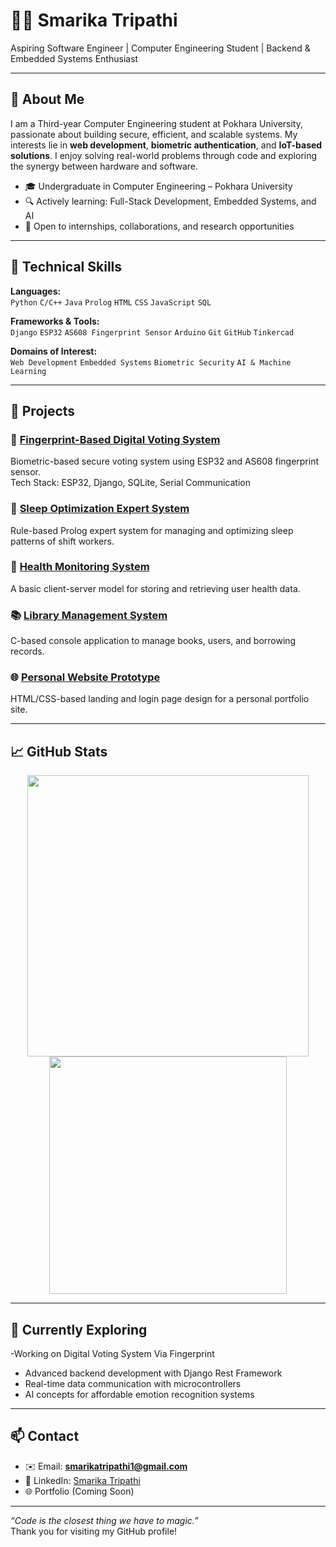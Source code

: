 # 👩‍💻 Smarika Tripathi

Aspiring Software Engineer | Computer Engineering Student | Backend & Embedded Systems Enthusiast

---

## 📌 About Me

I am a Third-year Computer Engineering student at Pokhara University, passionate about building secure, efficient, and scalable systems. My interests lie in **web development**, **biometric authentication**, and **IoT-based solutions**. I enjoy solving real-world problems through code and exploring the synergy between hardware and software.

- 🎓 Undergraduate in Computer Engineering – Pokhara University  
- 🔍 Actively learning: Full-Stack Development, Embedded Systems, and AI  
- 🤝 Open to internships, collaborations, and research opportunities

---

## 🧠 Technical Skills

**Languages:**  
`Python` `C/C++` `Java` `Prolog` `HTML` `CSS` `JavaScript` `SQL`

**Frameworks & Tools:**  
`Django` `ESP32` `AS608 Fingerprint Sensor` `Arduino` `Git` `GitHub` `Tinkercad`

**Domains of Interest:**  
`Web Development` `Embedded Systems` `Biometric Security` `AI & Machine Learning`  

---

## 🧪 Projects

### 🔐 [Fingerprint-Based Digital Voting System](https://github.com/Smarikatripathi/Digital-Voting-System-via-Fingerprint)
Biometric-based secure voting system using ESP32 and AS608 fingerprint sensor.  
Tech Stack: ESP32, Django, SQLite, Serial Communication

### 🧠 [Sleep Optimization Expert System](https://github.com/Smarikatripathi/Sleep-Optimization-Expert-System-for-Shift-Workers)  
Rule-based Prolog expert system for managing and optimizing sleep patterns of shift workers.

### 🏥 [Health Monitoring System](https://github.com/Smarikatripathi/Health-Monitoring-System)  
A basic client-server model for storing and retrieving user health data.

### 📚 [Library Management System](https://github.com/Smarikatripathi/library-Management-System)  
C-based console application to manage books, users, and borrowing records.

### 🌐 [Personal Website Prototype](https://github.com/Smarikatripathi/smarikatripathi.com.np)  
HTML/CSS-based landing and login page design for a personal portfolio site.

---

## 📈 GitHub Stats

<p align="center">
  <img src="https://github-readme-stats.vercel.app/api?username=Smarikatripathi&show_icons=true&theme=react" width="450"/>
  <img src="https://github-readme-stats.vercel.app/api/top-langs/?username=Smarikatripathi&layout=compact&theme=react" width="380"/>
</p>

---

## 🚀 Currently Exploring
-Working on Digital Voting System Via Fingerprint
- Advanced backend development with Django Rest Framework  
- Real-time data communication with microcontrollers  
- AI concepts for affordable emotion recognition systems

---

## 📫 Contact

- ✉️ Email: **smarikatripathi1@gmail.com**  
- 💼 LinkedIn: [Smarika Tripathi](https://www.linkedin.com/in/smarika-tripathi-305273257)  
- 🌐 Portfolio (Coming Soon)

---

*“Code is the closest thing we have to magic.”*  
Thank you for visiting my GitHub profile!

